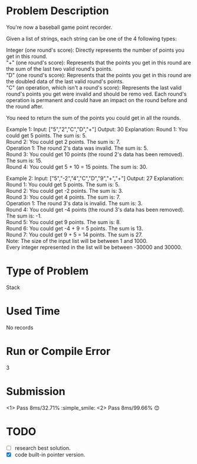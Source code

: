 # Problem Description
You're now a baseball game point recorder.  
  
Given a list of strings, each string can be one of the 4 following types:  

Integer (one round's score): Directly represents the number of points you get in this round.  
"+" (one round's score): Represents that the points you get in this round are the sum of the last two valid round's points.  
"D" (one round's score): Represents that the points you get in this round are the doubled data of the last valid round's points.  
"C" (an operation, which isn't a round's score): Represents the last valid round's points you get were invalid and should be remo  ved.
Each round's operation is permanent and could have an impact on the round before and the round after.  

You need to return the sum of the points you could get in all the rounds.  

Example 1:
Input: ["5","2","C","D","+"]
Output: 30
Explanation: 
Round 1: You could get 5 points. The sum is: 5.  
Round 2: You could get 2 points. The sum is: 7.  
Operation 1: The round 2's data was invalid. The sum is: 5.    
Round 3: You could get 10 points (the round 2's data has been removed). The sum is: 15.  
Round 4: You could get 5 + 10 = 15 points. The sum is: 30.  

Example 2:
Input: ["5","-2","4","C","D","9","+","+"]
Output: 27
Explanation: 
Round 1: You could get 5 points. The sum is: 5.  
Round 2: You could get -2 points. The sum is: 3.  
Round 3: You could get 4 points. The sum is: 7.  
Operation 1: The round 3's data is invalid. The sum is: 3.    
Round 4: You could get -4 points (the round 3's data has been removed). The sum is: -1.  
Round 5: You could get 9 points. The sum is: 8.  
Round 6: You could get -4 + 9 = 5 points. The sum is 13.  
Round 7: You could get 9 + 5 = 14 points. The sum is 27.  
Note:
The size of the input list will be between 1 and 1000.  
Every integer represented in the list will be between -30000 and 30000.  
# Type of Problem
Stack
# Used Time
No records
# Run or Compile Error
3
# Submission
<1> Pass 8ms/32.71%  :simple_smile:
<2> Pass 8ms/99.66%  :blush:

# TODO
- [ ] research best solution.  
- [x] code built-in pointer version.  
